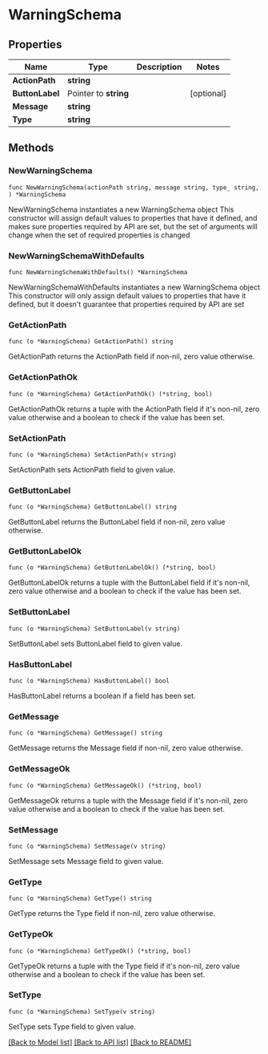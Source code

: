 # WarningSchema

## Properties

Name | Type | Description | Notes
------------ | ------------- | ------------- | -------------
**ActionPath** | **string** |  | 
**ButtonLabel** | Pointer to **string** |  | [optional] 
**Message** | **string** |  | 
**Type** | **string** |  | 

## Methods

### NewWarningSchema

`func NewWarningSchema(actionPath string, message string, type_ string, ) *WarningSchema`

NewWarningSchema instantiates a new WarningSchema object
This constructor will assign default values to properties that have it defined,
and makes sure properties required by API are set, but the set of arguments
will change when the set of required properties is changed

### NewWarningSchemaWithDefaults

`func NewWarningSchemaWithDefaults() *WarningSchema`

NewWarningSchemaWithDefaults instantiates a new WarningSchema object
This constructor will only assign default values to properties that have it defined,
but it doesn't guarantee that properties required by API are set

### GetActionPath

`func (o *WarningSchema) GetActionPath() string`

GetActionPath returns the ActionPath field if non-nil, zero value otherwise.

### GetActionPathOk

`func (o *WarningSchema) GetActionPathOk() (*string, bool)`

GetActionPathOk returns a tuple with the ActionPath field if it's non-nil, zero value otherwise
and a boolean to check if the value has been set.

### SetActionPath

`func (o *WarningSchema) SetActionPath(v string)`

SetActionPath sets ActionPath field to given value.


### GetButtonLabel

`func (o *WarningSchema) GetButtonLabel() string`

GetButtonLabel returns the ButtonLabel field if non-nil, zero value otherwise.

### GetButtonLabelOk

`func (o *WarningSchema) GetButtonLabelOk() (*string, bool)`

GetButtonLabelOk returns a tuple with the ButtonLabel field if it's non-nil, zero value otherwise
and a boolean to check if the value has been set.

### SetButtonLabel

`func (o *WarningSchema) SetButtonLabel(v string)`

SetButtonLabel sets ButtonLabel field to given value.

### HasButtonLabel

`func (o *WarningSchema) HasButtonLabel() bool`

HasButtonLabel returns a boolean if a field has been set.

### GetMessage

`func (o *WarningSchema) GetMessage() string`

GetMessage returns the Message field if non-nil, zero value otherwise.

### GetMessageOk

`func (o *WarningSchema) GetMessageOk() (*string, bool)`

GetMessageOk returns a tuple with the Message field if it's non-nil, zero value otherwise
and a boolean to check if the value has been set.

### SetMessage

`func (o *WarningSchema) SetMessage(v string)`

SetMessage sets Message field to given value.


### GetType

`func (o *WarningSchema) GetType() string`

GetType returns the Type field if non-nil, zero value otherwise.

### GetTypeOk

`func (o *WarningSchema) GetTypeOk() (*string, bool)`

GetTypeOk returns a tuple with the Type field if it's non-nil, zero value otherwise
and a boolean to check if the value has been set.

### SetType

`func (o *WarningSchema) SetType(v string)`

SetType sets Type field to given value.



[[Back to Model list]](../README.md#documentation-for-models) [[Back to API list]](../README.md#documentation-for-api-endpoints) [[Back to README]](../README.md)


